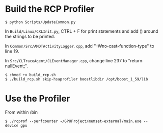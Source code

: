 # Build the RCP Profiler

```shell
$ python Scripts/UpdateCommon.py
```

In ```Build/Linux/CXLInit.py```, CTRL + F for print statements and add () around the strings to be printed.

In ```Common/Src/AMDTActivityLogger.cpp```, add "-Wno-cast-function-type" to line 19.

In ```Src/CLTraceAgent/CLEventManager.cpp```, change line 237 to "return nullEvent;".

```shell
$ chmod +x build_rcp.sh
$ ./build_rcp.sh skip-hsaprofiler boostlibdir /opt/boost_1_59/lib
```

# Use the Profiler
From within /bin
```shell
$ ./rcprof --perfcounter ~/GPUProject/memset-external/main.exe --device gpu
```